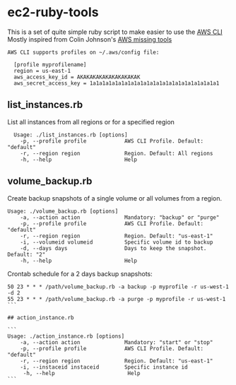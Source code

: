 # ec2-ruby-tools

This is a set of quite simple ruby script to make easier to use the [AWS CLI](http://aws.amazon.com/cli/) Mostly inspired from Colin Johnson's [AWS missing tools](https://github.com/colinbjohnson/aws-missing-tools)

```
AWS CLI supports profiles on ~/.aws/config file:

  [profile myprofilename]
  region = us-east-1
  aws_access_key_id = AKAKAKAKAKAKAKAKAKAK
  aws_secret_access_key = 1a1a1a1a1a1a1a1a1a1a1a1a1a1a1a1a1a1a1a1a1
```

## list_instances.rb

List all instances from all regions or for a specified region

```
  Usage: ./list_instances.rb [options]
    -p, --profile profile            AWS CLI Profile. Default: "default"
    -r, --region region              Region. Default: All regions
    -h, --help                       Help
```

## volume_backup.rb

Create backup snapshots of a single volume or all volumes from a region.

```
Usage: ./volume_backup.rb [options]
    -a, --action action              Mandatory: "backup" or "purge"
    -p, --profile profile            AWS CLI Profile. Default: "default"
    -r, --region region              Region. Default: "us-east-1"
    -i, --volumeid volumeid          Specific volume id to backup
    -d, --days days                  Days to keep the snapshot. Default: "2"
    -h, --help                       Help
```

Crontab schedule for a 2 days backup snapshots:

````
50 23 * * * /path/volume_backup.rb -a backup -p myprofile -r us-west-1 -d 2
55 23 * * * /path/volume_backup.rb -a purge -p myprofile -r us-west-1
```

## action_instance.rb

```
Usage: ./action_instance.rb [options]
    -a, --action action              Mandatory: "start" or "stop"
    -p, --profile profile            AWS CLI Profile. Default: "default"
    -r, --region region              Region. Default: "us-east-1"
    -i, --instaceid instaceid        Specific instance id
     -h, --help                       Help
```
